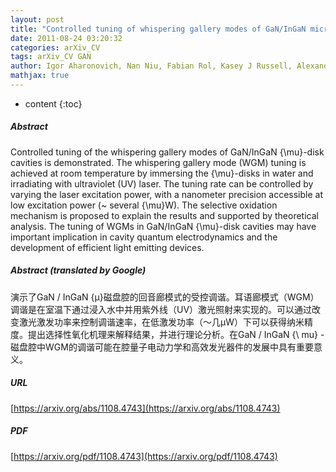 ```yaml
---
layout: post
title: "Controlled tuning of whispering gallery modes of GaN/InGaN microdisk cavities"
date: 2011-08-24 03:20:32
categories: arXiv_CV
tags: arXiv_CV GAN
author: Igor Aharonovich, Nan Niu, Fabian Rol, Kasey J Russell, Alexander Woolf, Haitham A. R. El-Ella, Menno J. Kappers, Rachel A Oliver, Evelyn L. Hu
mathjax: true
---
```


* content
{:toc}

##### Abstract
Controlled tuning of the whispering gallery modes of GaN/InGaN {\mu}-disk cavities is demonstrated. The whispering gallery mode (WGM) tuning is achieved at room temperature by immersing the {\mu}-disks in water and irradiating with ultraviolet (UV) laser. The tuning rate can be controlled by varying the laser excitation power, with a nanometer precision accessible at low excitation power (~ several {\mu}W). The selective oxidation mechanism is proposed to explain the results and supported by theoretical analysis. The tuning of WGMs in GaN/InGaN {\mu}-disk cavities may have important implication in cavity quantum electrodynamics and the development of efficient light emitting devices.

##### Abstract (translated by Google)
演示了GaN / InGaN {μ}磁盘腔的回音廊模式的受控调谐。耳语廊模式（WGM）调谐是在室温下通过浸入水中并用紫外线（UV）激光照射来实现的。可以通过改变激光激发功率来控制调谐速率，在低激发功率（〜几μW）下可以获得纳米精度。提出选择性氧化机理来解释结果，并进行理论分析。在GaN / InGaN {\ mu}  - 磁盘腔中WGM的调谐可能在腔量子电动力学和高效发光器件的发展中具有重要意义。

##### URL
[https://arxiv.org/abs/1108.4743](https://arxiv.org/abs/1108.4743)

##### PDF
[https://arxiv.org/pdf/1108.4743](https://arxiv.org/pdf/1108.4743)

